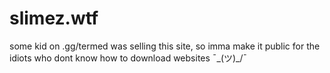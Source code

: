 # slimez.wtf


some kid on .gg/termed was selling this site, so imma make it public for the idiots who dont know how to download websites ¯\_(ツ)_/¯


